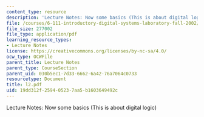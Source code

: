 ```yaml
---
content_type: resource
description: 'Lecture Notes: Now some basics (This is about digital logic)'
file: /courses/6-111-introductory-digital-systems-laboratory-fall-2002/19dd312f259405237aa5b1603649492c_l2.pdf
file_size: 277002
file_type: application/pdf
learning_resource_types:
- Lecture Notes
license: https://creativecommons.org/licenses/by-nc-sa/4.0/
ocw_type: OCWFile
parent_title: Lecture Notes
parent_type: CourseSection
parent_uid: 030b5ec1-7d33-6662-6a42-76a7064c0733
resourcetype: Document
title: l2.pdf
uid: 19dd312f-2594-0523-7aa5-b1603649492c
---
```

Lecture Notes: Now some basics (This is about digital logic)
